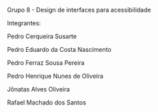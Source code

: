 Grupo 8 - Design de interfaces para acessibilidade

Integrantes:

Pedro Cerqueira Susarte

Pedro Eduardo da Costa Nascimento 

Pedro Ferraz Sousa Pereira 

Pedro Henrique Nunes de Oliveira

Jônatas Alves Oliveira 

Rafael Machado dos Santos 

